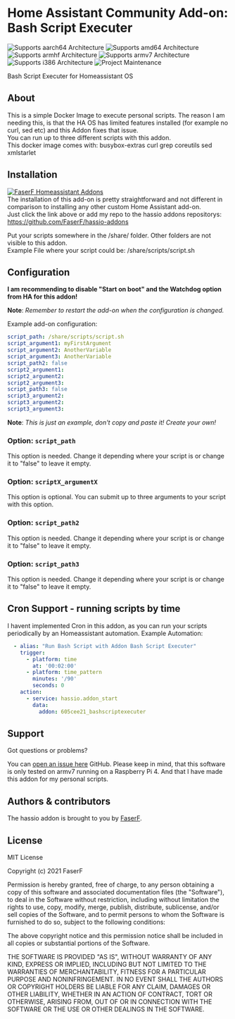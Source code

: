 # Home Assistant Community Add-on: Bash Script Executer
![Supports aarch64 Architecture][aarch64-shield] ![Supports amd64 Architecture][amd64-shield] ![Supports armhf Architecture][armhf-shield] ![Supports armv7 Architecture][armv7-shield] ![Supports i386 Architecture][i386-shield]
![Project Maintenance][maintenance-shield]

Bash Script Executer for Homeassistant OS

## About

This is a simple Docker Image to execute personal scripts. The reason I am needing this, is that the HA OS has limited features installed (for example no curl, sed etc) and this Addon fixes that issue.<br />
You can run up to three different scripts with this addon.<br />
This docker image comes with: busybox-extras curl grep coreutils sed xmlstarlet

## Installation

[![FaserF Homeassistant Addons](https://my.home-assistant.io/badges/supervisor_add_addon_repository.svg)](https://my.home-assistant.io/redirect/supervisor_add_addon_repository/?repository_url=https%3A%2F%2Fgithub.com%2FFaserF%2Fhassio-addons)
<br />
The installation of this add-on is pretty straightforward and not different in comparison to installing any other custom Home Assistant add-on.<br />
Just click the link above or add my repo to the hassio addons repositorys: <https://github.com/FaserF/hassio-addons>

Put your scripts somewhere in the /share/ folder. Other folders are not visible to this addon.<br />
Example File where your script could be: /share/scripts/script.sh

## Configuration

**I am recommending to disable "Start on boot" and the Watchdog option from HA for this addon!**<br />

**Note**: _Remember to restart the add-on when the configuration is changed._

Example add-on configuration:

```yaml
script_path: /share/scripts/script.sh
script_argument1: myFirstArgument
script_argument2: AnotherVariable
script_argument3: AnotherVariable
script_path2: false
script2_argument1:
script2_argument2:
script2_argument3:
script_path3: false
script3_argument2:
script3_argument2:
script3_argument3:
```

**Note**: _This is just an example, don't copy and paste it! Create your own!_

### Option: `script_path`

This option is needed. Change it depending where your script is or change it to "false" to leave it empty.

### Option: `scriptX_argumentX`

This option is optional. You can submit up to three arguments to your script with this option.

### Option: `script_path2`

This option is needed. Change it depending where your script is or change it to "false" to leave it empty.

### Option: `script_path3`

This option is needed. Change it depending where your script is or change it to "false" to leave it empty.

## Cron Support - running scripts by time

I havent implemented Cron in this addon, as you can run your scripts periodically by an Homeassistant automation.
Example Automation: <br />

```yaml
  - alias: "Run Bash Script with Addon Bash Script Executer"
    trigger:
      - platform: time
        at: '00:02:00'
      - platform: time_pattern
        minutes: '/90'
        seconds: 0
    action:
      - service: hassio.addon_start
        data:
          addon: 605cee21_bashscriptexecuter
```

## Support

Got questions or problems?

You can [open an issue here][issue] GitHub.
Please keep in mind, that this software is only tested on armv7 running on a Raspberry Pi 4. And that I have made this addon for my personal scripts.

## Authors & contributors

The hassio addon is brought to you by [FaserF].

## License

MIT License

Copyright (c) 2021 FaserF

Permission is hereby granted, free of charge, to any person obtaining a copy
of this software and associated documentation files (the "Software"), to deal
in the Software without restriction, including without limitation the rights
to use, copy, modify, merge, publish, distribute, sublicense, and/or sell
copies of the Software, and to permit persons to whom the Software is
furnished to do so, subject to the following conditions:

The above copyright notice and this permission notice shall be included in all
copies or substantial portions of the Software.

THE SOFTWARE IS PROVIDED "AS IS", WITHOUT WARRANTY OF ANY KIND, EXPRESS OR
IMPLIED, INCLUDING BUT NOT LIMITED TO THE WARRANTIES OF MERCHANTABILITY,
FITNESS FOR A PARTICULAR PURPOSE AND NONINFRINGEMENT. IN NO EVENT SHALL THE
AUTHORS OR COPYRIGHT HOLDERS BE LIABLE FOR ANY CLAIM, DAMAGES OR OTHER
LIABILITY, WHETHER IN AN ACTION OF CONTRACT, TORT OR OTHERWISE, ARISING FROM,
OUT OF OR IN CONNECTION WITH THE SOFTWARE OR THE USE OR OTHER DEALINGS IN THE
SOFTWARE.

[maintenance-shield]: https://img.shields.io/maintenance/yes/2024.svg
[aarch64-shield]: https://img.shields.io/badge/aarch64-yes-green.svg
[amd64-shield]: https://img.shields.io/badge/amd64-yes-green.svg
[armhf-shield]: https://img.shields.io/badge/armhf-yes-green.svg
[armv7-shield]: https://img.shields.io/badge/armv7-yes-green.svg
[i386-shield]: https://img.shields.io/badge/i386-yes-green.svg
[FaserF]: https://github.com/FaserF/
[issue]: https://github.com/FaserF/hassio-addons/issues
